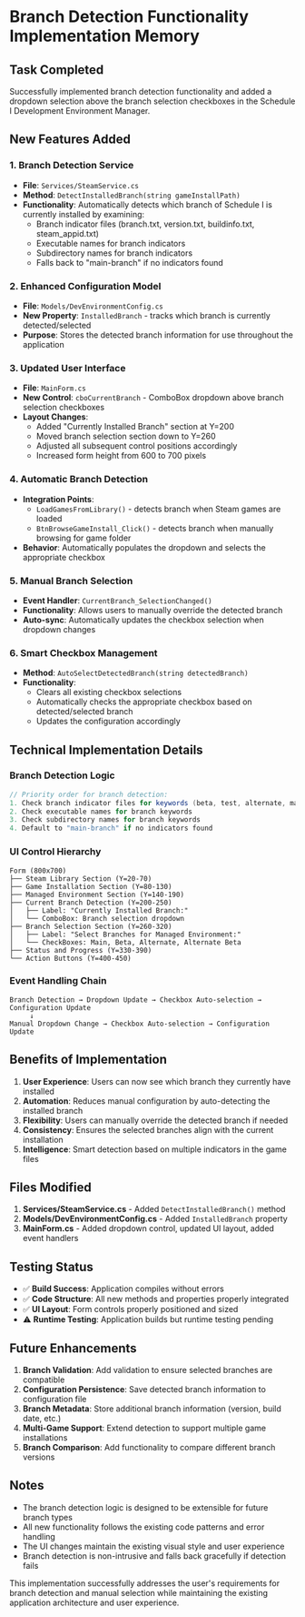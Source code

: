 # Branch Detection Functionality Implementation Memory

## Task Completed
Successfully implemented branch detection functionality and added a dropdown selection above the branch selection checkboxes in the Schedule I Development Environment Manager.

## New Features Added

### 1. Branch Detection Service
- **File**: `Services/SteamService.cs`
- **Method**: `DetectInstalledBranch(string gameInstallPath)`
- **Functionality**: Automatically detects which branch of Schedule I is currently installed by examining:
  - Branch indicator files (branch.txt, version.txt, buildinfo.txt, steam_appid.txt)
  - Executable names for branch indicators
  - Subdirectory names for branch indicators
  - Falls back to "main-branch" if no indicators found

### 2. Enhanced Configuration Model
- **File**: `Models/DevEnvironmentConfig.cs`
- **New Property**: `InstalledBranch` - tracks which branch is currently detected/selected
- **Purpose**: Stores the detected branch information for use throughout the application

### 3. Updated User Interface
- **File**: `MainForm.cs`
- **New Control**: `cboCurrentBranch` - ComboBox dropdown above branch selection checkboxes
- **Layout Changes**: 
  - Added "Currently Installed Branch" section at Y=200
  - Moved branch selection section down to Y=260
  - Adjusted all subsequent control positions accordingly
  - Increased form height from 600 to 700 pixels

### 4. Automatic Branch Detection
- **Integration Points**:
  - `LoadGamesFromLibrary()` - detects branch when Steam games are loaded
  - `BtnBrowseGameInstall_Click()` - detects branch when manually browsing for game folder
- **Behavior**: Automatically populates the dropdown and selects the appropriate checkbox

### 5. Manual Branch Selection
- **Event Handler**: `CurrentBranch_SelectionChanged()`
- **Functionality**: Allows users to manually override the detected branch
- **Auto-sync**: Automatically updates the checkbox selection when dropdown changes

### 6. Smart Checkbox Management
- **Method**: `AutoSelectDetectedBranch(string detectedBranch)`
- **Functionality**: 
  - Clears all existing checkbox selections
  - Automatically checks the appropriate checkbox based on detected/selected branch
  - Updates the configuration accordingly

## Technical Implementation Details

### Branch Detection Logic
```csharp
// Priority order for branch detection:
1. Check branch indicator files for keywords (beta, test, alternate, main, stable, release)
2. Check executable names for branch keywords
3. Check subdirectory names for branch keywords
4. Default to "main-branch" if no indicators found
```

### UI Control Hierarchy
```
Form (800x700)
├── Steam Library Section (Y=20-70)
├── Game Installation Section (Y=80-130)
├── Managed Environment Section (Y=140-190)
├── Current Branch Detection (Y=200-250)
│   ├── Label: "Currently Installed Branch:"
│   └── ComboBox: Branch selection dropdown
├── Branch Selection Section (Y=260-320)
│   ├── Label: "Select Branches for Managed Environment:"
│   └── CheckBoxes: Main, Beta, Alternate, Alternate Beta
├── Status and Progress (Y=330-390)
└── Action Buttons (Y=400-450)
```

### Event Handling Chain
```
Branch Detection → Dropdown Update → Checkbox Auto-selection → Configuration Update
     ↓
Manual Dropdown Change → Checkbox Auto-selection → Configuration Update
```

## Benefits of Implementation

1. **User Experience**: Users can now see which branch they currently have installed
2. **Automation**: Reduces manual configuration by auto-detecting the installed branch
3. **Flexibility**: Users can manually override the detected branch if needed
4. **Consistency**: Ensures the selected branches align with the current installation
5. **Intelligence**: Smart detection based on multiple indicators in the game files

## Files Modified

1. **Services/SteamService.cs** - Added `DetectInstalledBranch()` method
2. **Models/DevEnvironmentConfig.cs** - Added `InstalledBranch` property
3. **MainForm.cs** - Added dropdown control, updated UI layout, added event handlers

## Testing Status

- ✅ **Build Success**: Application compiles without errors
- ✅ **Code Structure**: All new methods and properties properly integrated
- ✅ **UI Layout**: Form controls properly positioned and sized
- ⚠️ **Runtime Testing**: Application builds but runtime testing pending

## Future Enhancements

1. **Branch Validation**: Add validation to ensure selected branches are compatible
2. **Configuration Persistence**: Save detected branch information to configuration file
3. **Branch Metadata**: Store additional branch information (version, build date, etc.)
4. **Multi-Game Support**: Extend detection to support multiple game installations
5. **Branch Comparison**: Add functionality to compare different branch versions

## Notes

- The branch detection logic is designed to be extensible for future branch types
- All new functionality follows the existing code patterns and error handling
- The UI changes maintain the existing visual style and user experience
- Branch detection is non-intrusive and falls back gracefully if detection fails

This implementation successfully addresses the user's requirements for branch detection and manual selection while maintaining the existing application architecture and user experience.
